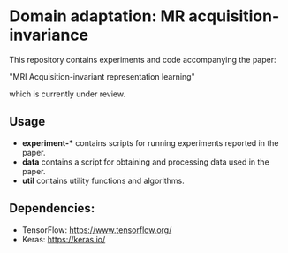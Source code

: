 # Domain adaptation: MR acquisition-invariance

This repository contains experiments and code accompanying the paper:

"MRI Acquisition-invariant representation learning"

which is currently under review.

## Usage

- __experiment-*__ contains scripts for running experiments reported in the paper.
- __data__ contains a script for obtaining and processing data used in the paper.
- __util__ contains utility functions and algorithms.

## Dependencies:

- TensorFlow: https://www.tensorflow.org/
- Keras: https://keras.io/
